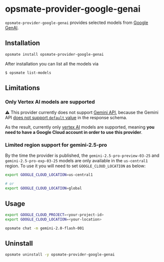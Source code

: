 # opsmate-provider-google-genai

`opsmate-provider-google-genai` provides selected models from [Google GenAI](https://cloud.google.com/vertex-ai/generative-ai).

## Installation

```bash
opsmate install opsmate-provider-google-genai
```

After installation you can list all the models via

```bash
$ opsmate list-models
```

## Limitations

### Only Vertex AI models are supported
:warning: This provider currently does not support [Gemini API](https://ai.google.dev/gemini-api/docs/api-key), because the Gemini API [does not support `default` value](https://github.com/googleapis/python-genai/blob/edf6ee359fdce14d03e1e2c7b2dc50fa5b0fdee3/google/genai/_transformers.py#L653-L657) in the response schema.

As the result, currently only [vertex AI](https://cloud.google.com/vertex-ai) models are supported, meaning **you need to have a Google Cloud account in order to use this provider**.

### Limited region support for gemini-2.5-pro

By the time the provider is published, the `gemini-2.5-pro-preview-03-25` and `gemini-2.5-pro-exp-03-25` models are only available in the `us-central1` region. To use it you will need to set `GOOGLE_CLOUD_LOCATION` as below:

```bash
export GOOGLE_CLOUD_LOCATION=us-central1

# or
export GOOGLE_CLOUD_LOCATION=global
```

## Usage

```bash
export GOOGLE_CLOUD_PROJECT=<your-project-id>
export GOOGLE_CLOUD_LOCATION=<your-location>

opsmate chat -m gemini-2.0-flash-001
```

## Uninstall

```bash
opsmate uninstall -y opsmate-provider-google-genai
```
